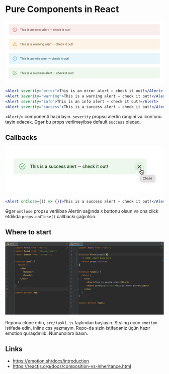 # Pure Components in React

![AlertComponent](img-1.png)

```jsx
<Alert severity="error">This is an error alert — check it out!</Alert>
<Alert severity="warning">This is a warning alert — check it out!</Alert>
<Alert severity="info">This is an info alert — check it out!</Alert>
<Alert severity="success">This is a success alert — check it out!</Alert>
```

`<Alert/>` componenti hazırlayın. `severity` propsu alertin rəngini və icon'unu təyin edəcək.
Əgər bu props verilməyibsə default `success` olacaq.



## Callbacks

![Callbacks](img-2.png)

```jsx
<Alert onClose={() => {}}>This is a success alert — check it out!</Alert>
```

Əgər `onClose` propsu verilibsə Alertin sağında `X` buttonu olsun və ona click etdikdə `props.onClose()` callbackı çağırılsın.

## Where to start
![Sample](img-3.png)

Reponu clone edin, `src/task1.js` faylından başlayın. Styling üçün `emotion` istifadə edin, inline css yazmayın. Repo-da sizin
istifadəniz üçün hazır emotion quraşdırılıb. Nümunələrə baxın.

## Links
- https://emotion.sh/docs/introduction
- https://reactjs.org/docs/composition-vs-inheritance.html
